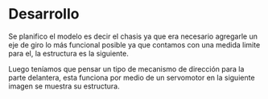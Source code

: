 <h1>Desarrollo</h1>
Se planifico el modelo  es decir el chasis ya que era necesario agregarle un eje de giro  lo más funcional posible ya que contamos con una medida limite para el, la estructura es la siguiente.



Luego teníamos que pensar un tipo de mecanismo de dirección para la parte delantera, esta funciona por medio de un servomotor en la siguiente imagen se muestra su estructura.
